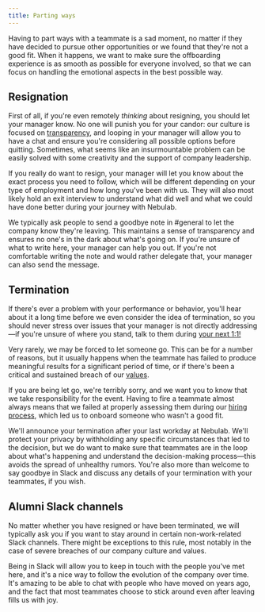 ```yaml
---
title: Parting ways
---
```


Having to part ways with a teammate is a sad moment, no matter if they have decided to pursue other
opportunities or we found that they're not a good fit. When it happens, we want to make sure the
offboarding experience is as smooth as possible for everyone involved, so that we can focus on
handling the emotional aspects in the best possible way. 

## Resignation

First of all, if you're even remotely _thinking_ about resigning, you should let your manager know.
No one will punish you for your candor: our culture is focused on
[transparency](/about-us/north-stars#transparency), and looping in your manager will allow you to
have a chat and ensure you're considering all possible options before quitting. Sometimes, what
seems like an insurmountable problem can be easily solved with some creativity and the support of
company leadership.

If you really do want to resign, your manager will let you know about the exact process you need to
follow, which will be different depending on your type of employment and how long you've been with
us. They will also most likely hold an exit interview to understand what did well and what we could
have done better during your journey with Nebulab.

We typically ask people to send a goodbye note in #general to let the company know they're leaving.
This maintains a sense of transparency and ensures no one's in the dark about what's going on. If
you're unsure of what to write here, your manager can help you out. If you're not comfortable
writing the note and would rather delegate that, your manager can also send the message. 

## Termination

If there's ever a problem with your performance or behavior, you'll hear about it a long time before
we even consider the idea of termination, so you should never stress over issues that your manager
is not directly addressing—if you're unsure of where you stand, talk to them during
[your next 1:1!](/personal-growth/coaching-and-one-on-ones)

Very rarely, we may be forced to let someone go. This can be for a number of reasons, but it usually
happens when the teammate has failed to produce meaningful results for a significant period of time,
or if there's been a critical and sustained breach of our [values](/about-us/our-values).

If you are being let go, we're terribly sorry, and we want you to know that we take responsibility
for the event. Having to fire a teammate almost always means that we failed at properly assessing
them during our [hiring process](/people-ops/hiring), which led us to onboard someone who wasn't a
good fit.

We'll announce your termination after your last workday at Nebulab. We'll protect your privacy by
withholding any specific circumstances that led to the decision, but we do want to make sure that
teammates are in the loop about what's happening and understand the decision-making process—this
avoids the spread of unhealthy rumors. You're also more than welcome to say goodbye in Slack and
discuss any details of your termination with your teammates, if you wish.

## Alumni Slack channels

No matter whether you have resigned or have been terminated, we will typically ask you if you want
to stay around in certain non-work-related Slack channels. There might be exceptions to this rule,
most notably in the case of severe breaches of our company culture and values.

Being in Slack will allow you to keep in touch with the people you've met here, and it's a nice way
to follow the evolution of the company over time. It's amazing to be able to chat with people who
have moved on years ago, and the fact that most teammates choose to stick around even after leaving
fills us with joy.
